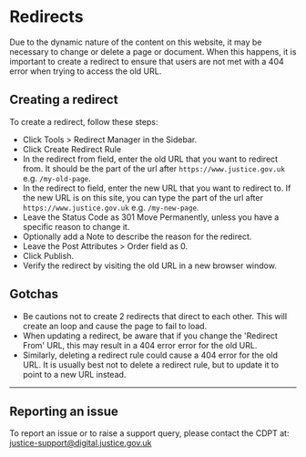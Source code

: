 # Redirects

Due to the dynamic nature of the content on this website, it may be necessary to change or delete a page or document. When this happens, it is important to create a redirect to ensure that users are not met with a 404 error when trying to access the old URL.

## Creating a redirect

To create a redirect, follow these steps:

- Click Tools > Redirect Manager in the Sidebar.
- Click Create Redirect Rule
- In the redirect from field, enter the old URL that you want to redirect from.
  It should be the part of the url after `https://www.justice.gov.uk` e.g. `/my-old-page`.
- In the redirect to field, enter the new URL that you want to redirect to.
  If the new URL is on this site, you can type the part of the url after `https://www.justice.gov.uk` e.g. `/my-new-page`.
- Leave the Status Code as 301 Move Permanently, unless you have a specific reason to change it.
- Optionally add a Note to describe the reason for the redirect.
- Leave the Post Attributes > Order field as 0.
- Click Publish.
- Verify the redirect by visiting the old URL in a new browser window.

## Gotchas

- Be cautions not to create 2 redirects that direct to each other. This will create an loop and cause the page to fail to load.
- When updating a redirect, be aware that if you change the 'Redirect From' URL, this may result in a 404 error error for the old URL.
- Similarly, deleting a redirect rule could cause a 404 error for the old URL. It is usually best not to delete a redirect rule, but to update it to point to a new URL instead.

---

## Reporting an issue

To report an issue or to raise a support query, please contact the CDPT at: justice-support@digital.justice.gov.uk
